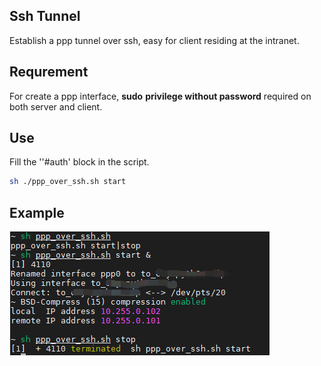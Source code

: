 ## Ssh Tunnel

Establish a ppp tunnel over ssh, easy for client residing at the intranet.



## Requrement

For create a ppp interface, **sudo** **privilege without password** required on both server and client.



## Use

Fill the ''#auth' block in the script.

```bash
sh ./ppp_over_ssh.sh start
```



## Example

![](./img/ppp_over_ssh.png)





